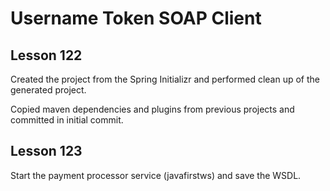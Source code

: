 # Username Token SOAP Client

## Lesson 122

Created the project from the Spring Initializr and performed clean up of the generated project.

Copied maven dependencies and plugins from previous projects and committed in initial commit.

## Lesson 123

Start the payment processor service (javafirstws) and save the WSDL.

